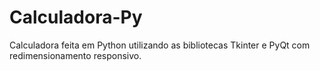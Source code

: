 # Calculadora-Py
Calculadora feita em Python utilizando as bibliotecas Tkinter e PyQt com redimensionamento responsivo.
